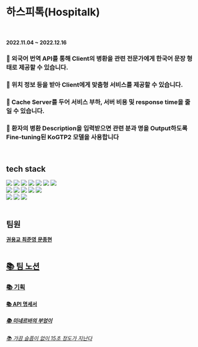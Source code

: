 <h1><b>하스피톡(Hospitalk)</b></h2>

<br>
<h4>2022.11.04 ~ 2022.12.16</h4>

### 💊 외국어 번역 API를 통해 Client의 병환을 관련 전문가에게 한국어 문장 형태로 제공할 수 있습니다.
### 💊 위치 정보 등을 받아 Client에게 맞춤형 서비스를 제공할 수 있습니다.
### 💊 Cache Server를 두어 서비스 부하, 서버 비용 및 response time을 줄일 수 있습니다.
### 💊 환자의 병환 Description을 입력받으면 관련 분과 명을 Output하도록 Fine-tuning된 KoGTP2 모델을 사용합니다


<br>
<h2><b>tech stack</b></h3>
<p>
<img src="https://img.shields.io/badge/NodeJS-339933?style=for-the-badge&logo=Node.js&logoColor=white">
<img src="https://img.shields.io/badge/NestJS-E0234E?style=for-the-badge&logo=NestJS&logoColor=white">
<img src="https://img.shields.io/badge/Express-000000?style=for-the-badge&logo=Express&logoColor=white">
<img src="https://img.shields.io/badge/Python-3776AB?style=for-the-badge&logo=Python&logoColor=white">
<img src="https://img.shields.io/badge/Flask-000000?style=for-the-badge&logo=Flask&logoColor=white">
<img src="https://img.shields.io/badge/Socket.io-010101?style=for-the-badge&logo=Socket.io&logoColor=white">
<img src="https://img.shields.io/badge/KoBERT-000000?style=for-the-badge&logo=KoBERT&logoColor=white">
<br>
<img src="https://img.shields.io/badge/Docker-2496ED?style=for-the-badge&logo=Docker&logoColor=white">
<img src="https://img.shields.io/badge/MySQL-4479A1?style=for-the-badge&logo=MySQL&logoColor=white">
<img src="https://img.shields.io/badge/TypeORM-FF8700?style=for-the-badge&logo=TypeORM&logoColor=white">
<img src="https://img.shields.io/badge/NGINX-009639?style=for-the-badge&logo=NGINX&logoColor=white">
<img src="https://img.shields.io/badge/Amazon AWS-FF9900?style=for-the-badge&logo=Amazon AWS&logoColor=white">
<br>
<img src="https://img.shields.io/badge/Google Colab-F9AB00?style=for-the-badge&logo=Google Colab&logoColor=white">
<img src="https://img.shields.io/badge/Google Translate-4285F4?style=for-the-badge&logo=Google Translate&logoColor=white">
<img src="https://img.shields.io/badge/kakao map-FFCD00?style=for-the-badge&logo=kakao map&logoColor=white">


<br>
<br>
<h2><b>팀원</b></h3>
<a href="https://github.com/kwon-ga"><b>권용교</b>
<a href="https://github.com/JunyoungChoi2020"><b>최준영</b>
<a href="https://github.com/MoonJongHyeon1095"><b>문종현</b>
<br>
<br>

## [📚 팀 노션](https://www.notion.so/10-Nodejs-backend-edc10b3308224cedb18a02482af91944)
### [📚 기획](https://alert-venom-815.notion.site/95883d2adbda4b8cb29ec161f5a3a6c3)
#### [📚 API 명세서](https://www.notion.so/API-ef7f5c250fb24271a6ccd872cbddb717)
##### [📚 미네르바의 부엉이](https://www.notion.so/136b6288c5f543d8b252e33b7abb331e)
###### [📚 가끔 슬픔이 없이 15초 정도가 지난다](https://www.notion.so/61056fcea78e410983adbb3805e41ae1?v=ffc488a5b3824cfc81b3e457316b3623)

